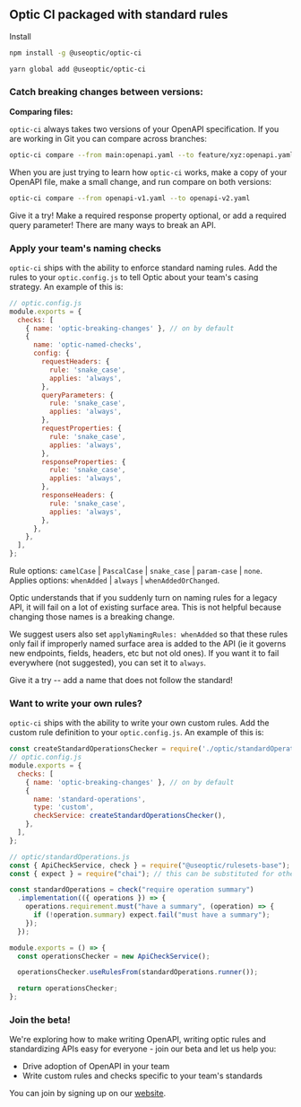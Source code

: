 ## Optic CI packaged with standard rules

Install

```bash
npm install -g @useoptic/optic-ci
```

```bash
yarn global add @useoptic/optic-ci
```

### Catch breaking changes between versions:

**Comparing files:**

`optic-ci` always takes two versions of your OpenAPI specification. If you are working in Git you can compare across branches:

```bash
optic-ci compare --from main:openapi.yaml --to feature/xyz:openapi.yaml
```

When you are just trying to learn how `optic-ci` works, make a copy of your OpenAPI file, make a small change, and run compare on both versions:

```bash
optic-ci compare --from openapi-v1.yaml --to openapi-v2.yaml
```

Give it a try! Make a required response property optional, or add a required query parameter! There are many ways to break an API.

### Apply your team's naming checks

`optic-ci` ships with the ability to enforce standard naming rules. Add the rules to your `optic.config.js` to tell Optic about your team's casing strategy. An example of this is:

```js
// optic.config.js
module.exports = {
  checks: [
    { name: 'optic-breaking-changes' }, // on by default
    {
      name: 'optic-named-checks',
      config: {
        requestHeaders: {
          rule: 'snake_case',
          applies: 'always',
        },
        queryParameters: {
          rule: 'snake_case',
          applies: 'always',
        },
        requestProperties: {
          rule: 'snake_case',
          applies: 'always',
        },
        responseProperties: {
          rule: 'snake_case',
          applies: 'always',
        },
        responseHeaders: {
          rule: 'snake_case',
          applies: 'always',
        },
      },
    },
  ],
};
```

Rule options: `camelCase` | `PascalCase` | `snake_case` | `param-case` | `none`.
Applies options: `whenAdded` | `always` | `whenAddedOrChanged`.

Optic understands that if you suddenly turn on naming rules for a legacy API, it will fail on a lot of existing surface area. This is not helpful because changing those names is a breaking change.

We suggest users also set `applyNamingRules: whenAdded` so that these rules only fail if improperly named surface area is added to the API (ie it governs new endpoints, fields, headers, etc but not old ones). If you want it to fail everywhere (not suggested), you can set it to `always`.

Give it a try -- add a name that does not follow the standard!

### Want to write your own rules?

`optic-ci` ships with the ability to write your own custom rules. Add the custom rule definition to your `optic.config.js`. An example of this is:

```js
const createStandardOperationsChecker = require('./optic/standardOperations.js');
// optic.config.js
module.exports = {
  checks: [
    { name: 'optic-breaking-changes' }, // on by default
    {
      name: 'standard-operations',
      type: 'custom',
      checkService: createStandardOperationsChecker(),
    },
  ],
};
```

```js
// optic/standardOperations.js
const { ApiCheckService, check } = require("@useoptic/rulesets-base");
const { expect } = require("chai"); // this can be substituted for other test assertion libraries

const standardOperations = check("require operation summary")
  .implementation(({ operations }) => {
    operations.requirement.must("have a summary", (operation) => {
      if (!operation.summary) expect.fail("must have a summary");
    });
  });

module.exports = () => {
  const operationsChecker = new ApiCheckService();

  operationsChecker.useRulesFrom(standardOperations.runner());

  return operationsChecker;
};
```

### Join the beta!

We're exploring how to make writing OpenAPI, writing optic rules and standardizing APIs easy for everyone - join our beta and let us help you:
- Drive adoption of OpenAPI in your team
- Write custom rules and checks specific to your team's standards

You can join by signing up on our [website](https://www.useoptic.com/).
